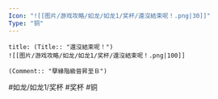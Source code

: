 ```yaml
---
Icon: "![[图片/游戏攻略/如龙/如龙1/奖杯/還沒結束呢！.png|30]]"
Type: "铜"
---
```

```ad-common-bronze-trophy
title: (Title:: "還沒結束呢！")
![[图片/游戏攻略/如龙/如龙1/奖杯/還沒結束呢！.png|100]]

(Comment:: "孽緣階級晉昇至Ｂ")
```

#如龙/如龙1/奖杯 #奖杯 #铜
